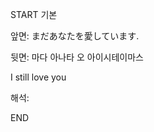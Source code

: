 START
기본

앞면:
まだあなたを愛しています.


뒷면:
마다 아나타 오 아이시테이마스

I still love you


해석:
<!--ID: 1744256157891-->
END